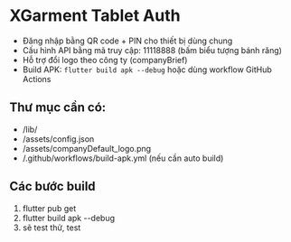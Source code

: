 # XGarment Tablet Auth

- Đăng nhập bằng QR code + PIN cho thiết bị dùng chung
- Cấu hình API bằng mã truy cập: 11118888 (bấm biểu tượng bánh răng)
- Hỗ trợ đổi logo theo công ty (companyBrief)
- Build APK: `flutter build apk --debug` hoặc dùng workflow GitHub Actions 

## Thư mục cần có:
- /lib/
- /assets/config.json
- /assets/companyDefault_logo.png
- /.github/workflows/build-apk.yml (nếu cần auto build)

## Các bước build
1. flutter pub get
2. flutter build apk --debug
3. sẽ test thử, test
